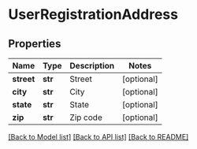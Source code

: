 # UserRegistrationAddress

## Properties
Name | Type | Description | Notes
------------ | ------------- | ------------- | -------------
**street** | **str** | Street | [optional] 
**city** | **str** | City | [optional] 
**state** | **str** | State | [optional] 
**zip** | **str** | Zip code | [optional] 

[[Back to Model list]](../README.md#documentation-for-models) [[Back to API list]](../README.md#documentation-for-api-endpoints) [[Back to README]](../README.md)

